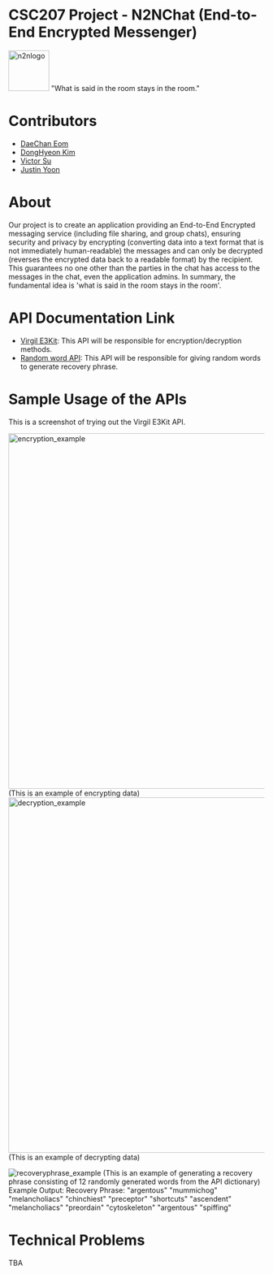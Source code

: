 # CSC207 Project - N2NChat (End-to-End Encrypted Messenger)
<img width="80" alt="n2nlogo" src="https://github.com/hoooing/CSC207-Project/assets/88988698/90b2bdb3-908c-41aa-a162-fa342f06300d">
"What is said in the room stays in the room."

# Contributors
* [DaeChan Eom](https://github.com/daechan0615)
* [DongHyeon Kim](https://github.com/hoooing)
* [Victor Su](https://github.com/VictorSu33)
* [Justin Yoon](https://github.com/justinyoon95)

# About
Our project is to create an application providing an End-to-End Encrypted messaging service (including file sharing, and group chats), ensuring security and privacy by encrypting (converting data into a text format that is not immediately human-readable) the messages and can only be decrypted (reverses the encrypted data back to a readable format) by the recipient. This guarantees no one other than the parties in the chat has access to the messages in the chat, even the application admins. In summary, the fundamental idea is 'what is said in the room stays in the room'. 
# API Documentation Link
* [Virgil E3Kit](https://developer.virgilsecurity.com/docs/e3kit): This API will be responsible for encryption/decryption methods.
* [Random word API](https://random-word-api.herokuapp.com/home): This API will be responsible for giving random words to generate recovery phrase.

# Sample Usage of the APIs
This is a screenshot of trying out the Virgil E3Kit API.

<img width="700" alt="encryption_example" src="https://github.com/hoooing/CSC207-Project/assets/88988698/cf30da34-4bfa-4011-909a-0bf70cba1258">
(This is an example of encrypting data)

<img width="700" alt="decryption_example" src="https://github.com/hoooing/CSC207-Project/assets/88988698/0d22d20f-0c63-492d-a334-62ca190502ce">
(This is an example of decrypting data)

![recoveryphrase_example](https://github.com/hoooing/CSC207-Project/assets/88988698/4e9d7ab3-15db-439b-8eea-0c8050e553a0)
(This is an example of generating a recovery phrase consisting of 12 randomly generated words from the API dictionary)
Example Output: Recovery Phrase: "argentous" "mummichog" "melancholiacs" "chinchiest" "preceptor" "shortcuts" "ascendent" "melancholiacs" "preordain" "cytoskeleton" "argentous" "spiffing"


# Technical Problems
TBA
